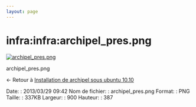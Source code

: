 ```yaml
---
layout: page
---
```


infra:infra:archipel\_pres.png
==============================

[![archipel\_pres.png](../..//assets/media/infra/infra/archipel_pres.png@cache=&w=900&h=387 "archipel_pres.png")](../..//assets/media/infra/infra/archipel_pres.png@cache= "Afficher le fichier original")

archipel\_pres.png

← Retour à [Installation de archipel sous ubuntu
10.10](../../../infra/archipel.html "infra:archipel")

Date:
:   2013/03/29 09:42
Nom de fichier:
:   archipel\_pres.png
Format:
:   PNG
Taille:
:   337KB
Largeur:
:   900
Hauteur:
:   387

